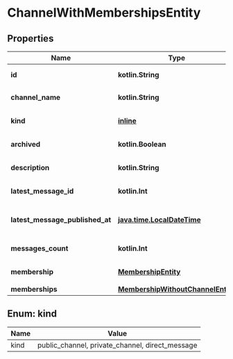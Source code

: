 
# ChannelWithMembershipsEntity

## Properties
Name | Type | Description | Notes
------------ | ------------- | ------------- | -------------
**id** | **kotlin.String** | チャンネルID |  [optional]
**channel_name** | **kotlin.String** | チャンネル名 |  [optional]
**kind** | [**inline**](#KindEnum) | チャンネルタイプ |  [optional]
**archived** | **kotlin.Boolean** | アーカイブ済か |  [optional]
**description** | **kotlin.String** | チャンネル説明 |  [optional]
**latest_message_id** | **kotlin.Int** | 最新メッセージ |  [optional]
**latest_message_published_at** | [**java.time.LocalDateTime**](java.time.LocalDateTime.md) | 最新メッセージ投稿日時 |  [optional]
**messages_count** | **kotlin.Int** | メッセージ数 |  [optional]
**membership** | [**MembershipEntity**](MembershipEntity.md) | メンバーシップ情報 |  [optional]
**memberships** | [**MembershipWithoutChannelEntity**](MembershipWithoutChannelEntity.md) |  |  [optional]


<a name="KindEnum"></a>
## Enum: kind
Name | Value
---- | -----
kind | public_channel, private_channel, direct_message



